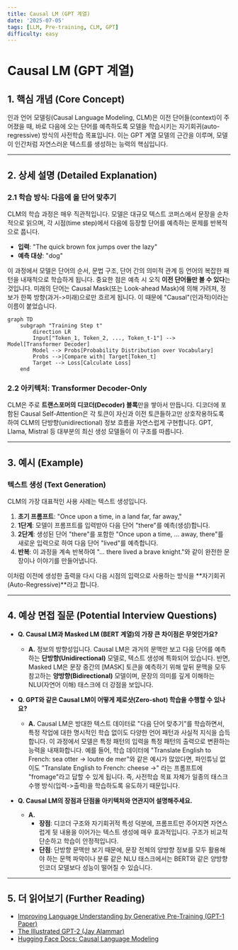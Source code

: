 ```yaml
---
title: Causal LM (GPT 계열)
date: '2025-07-05'
tags: [LLM, Pre-training, CLM, GPT]
difficulty: easy
---
```


# Causal LM (GPT 계열)

## 1. 핵심 개념 (Core Concept)

인과 언어 모델링(Causal Language Modeling, CLM)은 이전 단어들(context)이 주어졌을 때, 바로 다음에 오는 단어를 예측하도록 모델을 학습시키는 자기회귀(auto-regressive) 방식의 사전학습 목표입니다. 이는 GPT 계열 모델의 근간을 이루며, 모델이 인간처럼 자연스러운 텍스트를 생성하는 능력의 핵심입니다.

______________________________________________________________________

## 2. 상세 설명 (Detailed Explanation)

### 2.1 학습 방식: 다음에 올 단어 맞추기

CLM의 학습 과정은 매우 직관적입니다. 모델은 대규모 텍스트 코퍼스에서 문장을 순차적으로 읽으며, 각 시점(time step)에서 다음에 등장할 단어를 예측하는 문제를 반복적으로 풉니다.

- **입력**: "The quick brown fox jumps over the lazy"
- **예측 대상**: "dog"

이 과정에서 모델은 단어의 순서, 문법 구조, 단어 간의 의미적 관계 등 언어의 복잡한 패턴을 내재적으로 학습하게 됩니다. 중요한 점은 예측 시 오직 **이전 단어들만 볼 수 있다**는 것입니다. 미래의 단어는 Causal Mask(또는 Look-ahead Mask)에 의해 가려져, 정보가 한쪽 방향(과거->미래)으로만 흐르게 됩니다. 이 때문에 "Causal"(인과적)이라는 이름이 붙었습니다.

```mermaid
graph TD
    subgraph "Training Step t"
        direction LR
        Input["Token_1, Token_2, ..., Token_t-1"] --> Model[Transformer Decoder]
        Model --> Probs[Probability Distribution over Vocabulary]
        Probs -->|Compare with| Target[Token_t]
        Target --> Loss[Calculate Loss]
    end
```

### 2.2 아키텍처: Transformer Decoder-Only

CLM은 주로 **트랜스포머의 디코더(Decoder) 블록**만을 쌓아서 만듭니다. 디코더에 포함된 Causal Self-Attention은 각 토큰이 자신과 이전 토큰들하고만 상호작용하도록 하여 CLM의 단방향(unidirectional) 정보 흐름을 자연스럽게 구현합니다. GPT, Llama, Mistral 등 대부분의 최신 생성 모델들이 이 구조를 따릅니다.

______________________________________________________________________

## 3. 예시 (Example)

### 텍스트 생성 (Text Generation)

CLM의 가장 대표적인 사용 사례는 텍스트 생성입니다.

1. **초기 프롬프트**: "Once upon a time, in a land far, far away,"
1. **1단계**: 모델이 프롬프트를 입력받아 다음 단어 "there"를 예측(생성)합니다.
1. **2단계**: 생성된 단어 "there"를 포함한 "Once upon a time, ... away, there"를 새로운 입력으로 하여 다음 단어 "lived"를 예측합니다.
1. **반복**: 이 과정을 계속 반복하여 "... there lived a brave knight."와 같이 완전한 문장이나 이야기를 만들어냅니다.

이처럼 이전에 생성한 출력을 다시 다음 시점의 입력으로 사용하는 방식을 \*\*자기회귀(Auto-Regressive)\*\*라고 합니다.

______________________________________________________________________

## 4. 예상 면접 질문 (Potential Interview Questions)

- **Q. Causal LM과 Masked LM (BERT 계열)의 가장 큰 차이점은 무엇인가요?**

  - **A.** 정보의 방향성입니다. Causal LM은 과거의 문맥만 보고 다음 단어를 예측하는 **단방향(Unidirectional)** 모델로, 텍스트 생성에 특화되어 있습니다. 반면, Masked LM은 문장 중간의 \[MASK\] 토큰을 예측하기 위해 앞뒤 문맥을 모두 참고하는 **양방향(Bidirectional)** 모델이며, 문장의 의미를 깊게 이해하는 NLU(자연어 이해) 태스크에 더 강점을 보입니다.

- **Q. GPT와 같은 Causal LM이 어떻게 제로샷(Zero-shot) 학습을 수행할 수 있나요?**

  - **A.** Causal LM은 방대한 텍스트 데이터로 "다음 단어 맞추기"를 학습하면서, 특정 작업에 대한 명시적인 학습 없이도 다양한 언어 패턴과 사실적 지식을 습득합니다. 이 과정에서 모델은 특정 패턴의 입력을 특정 패턴의 출력으로 변환하는 능력을 내재화합니다. 예를 들어, 학습 데이터에 "Translate English to French: sea otter -> loutre de mer"와 같은 예시가 많았다면, 파인튜닝 없이도 "Translate English to French: cheese ->" 라는 프롬프트에 "fromage"라고 답할 수 있게 됩니다. 즉, 사전학습 목표 자체가 일종의 태스크 수행 방식(입력->출력)을 학습하도록 유도하기 때문입니다.

- **Q. Causal LM의 장점과 단점을 아키텍처와 연관지어 설명해주세요.**

  - **A.**
    - **장점**: 디코더 구조와 자기회귀적 특성 덕분에, 프롬프트만 주어지면 자연스럽게 뒷 내용을 이어가는 텍스트 생성에 매우 효과적입니다. 구조가 비교적 단순하고 학습이 안정적입니다.
    - **단점**: 단방향 문맥만 보기 때문에, 문장 전체의 양방향 정보를 모두 활용해야 하는 문맥 파악이나 분류 같은 NLU 태스크에서는 BERT와 같은 양방향 인코더 모델보다 성능이 떨어질 수 있습니다.

______________________________________________________________________

## 5. 더 읽어보기 (Further Reading)

- [Improving Language Understanding by Generative Pre-Training (GPT-1 Paper)](https://s3-us-west-2.amazonaws.com/openai-assets/research-covers/language-unsupervised/language_understanding_paper.pdf)
- [The Illustrated GPT-2 (Jay Alammar)](http://jalammar.github.io/illustrated-gpt2/)
- [Hugging Face Docs: Causal Language Modeling](https://huggingface.co/docs/transformers/tasks/language_modeling)
